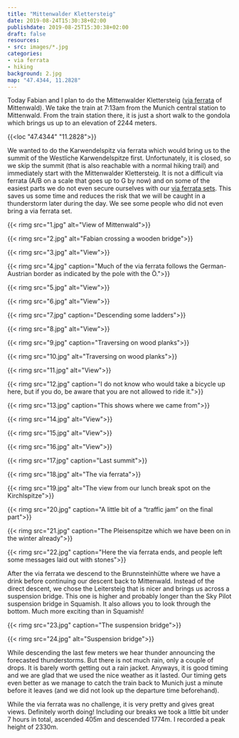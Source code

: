 ```yaml
---
title: "Mittenwalder Klettersteig"
date: 2019-08-24T15:30:38+02:00
publishdate: 2019-08-25T15:30:38+02:00
draft: false
resources:
- src: images/*.jpg
categories:
- via ferrata
- hiking
background: 2.jpg
map: "47.4344, 11.2828"
---
```


Today Fabian and I plan to do the Mittenwalder Klettersteig ([via
ferrata](https://en.wikipedia.org/wiki/Via_ferrata) of Mittenwald). We take the
train at 7:13am from the Munich central station to Mittenwald. From the train
station there, it is just a short walk to the gondola which brings us up to an
elevation of 2244 meters.

{{<loc "47.4344" "11.2828">}}

We wanted to do the Karwendelspitz via ferrata which would bring us to the
summit of the Westliche Karwendelspitze first. Unfortunately, it is closed, so
we skip the summit (that is also reachable with a normal hiking trail) and
immediately start with the Mittenwalder Klettersteig. It is not a difficult via
ferrata (A/B on a scale that goes up to G by now) and on some of the easiest
parts we do not even secure ourselves with our [via ferrata
sets](https://en.wikipedia.org/wiki/Via_ferrata#Via_ferrata_set). This saves us
some time and reduces the risk that we will be caught in a thunderstorm later
during the day. We see some people who did not even bring a via ferrata set.

{{< rimg src="1.jpg" alt="View of Mittenwald">}}

{{< rimg src="2.jpg" alt="Fabian crossing a wooden bridge">}}

{{< rimg src="3.jpg" alt="View">}}

{{< rimg src="4.jpg" caption="Much of the via ferrata follows the German-Austrian border as indicated by the pole with the Ö.">}}

{{< rimg src="5.jpg" alt="View">}}

{{< rimg src="6.jpg" alt="View">}}

{{< rimg src="7.jpg" caption="Descending some ladders">}}

{{< rimg src="8.jpg" alt="View">}}

{{< rimg src="9.jpg" caption="Traversing on wood planks">}}

{{< rimg src="10.jpg" alt="Traversing on wood planks">}}

{{< rimg src="11.jpg" alt="View">}}

{{< rimg src="12.jpg" caption="I do not know who would take a bicycle up here, but if you do, be aware that you are not allowed to ride it.">}}

{{< rimg src="13.jpg" caption="This shows where we came from">}}

{{< rimg src="14.jpg" alt="View">}}

{{< rimg src="15.jpg" alt="View">}}

{{< rimg src="16.jpg" alt="View">}}

{{< rimg src="17.jpg" caption="Last summit">}}

{{< rimg src="18.jpg" alt="The via ferrata">}}

{{< rimg src="19.jpg" alt="The view from our lunch break spot on the Kirchlspitze">}}

{{< rimg src="20.jpg" caption="A little bit of a “traffic jam” on the final part">}}

{{< rimg src="21.jpg" caption="The Pleisenspitze which we have been on in the winter already">}}

{{< rimg src="22.jpg" caption="Here the via ferrata ends, and people left some messages laid out with stones">}}

After the via ferrata we descend to the Brunnsteinhütte where we have a drink
before continuing our descent back to Mittenwald. Instead of the direct descent,
we chose the Leitersteig that is nicer and brings us across a suspension bridge.
This one is higher and probably longer than the Sky Pilot suspension bridge in
Squamish. It also allows you to look through the bottom. Much more exciting than
in Squamish!

{{< rimg src="23.jpg" caption="The suspension bridge">}}

{{< rimg src="24.jpg" alt="Suspension bridge">}}

While descending the last few meters we hear thunder announcing the forecasted
thunderstorms. But there is not much rain, only a couple of drops. It is barely
worth getting out a rain jacket. Anyways, it is good timing and we are glad that
we used the nice weather as it lasted. Our timing gets even better as we manage
to catch the train back to Munich just a minute before it leaves (and we did not
look up the departure time beforehand).

While the via ferrata was no challenge, it is very pretty and gives great views.
Definitely worth doing! Including our breaks we took a little bit under 7 hours
in total, ascended 405m and descended 1774m. I recorded a peak height of 2330m.
